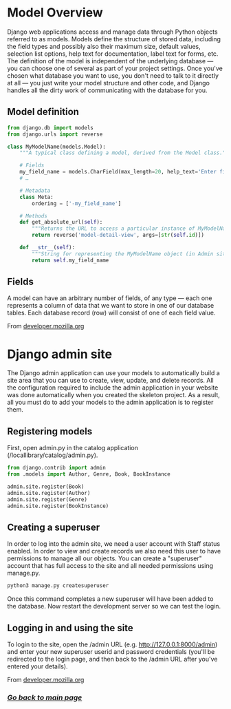 # Model Overview

Django web applications access and manage data through Python objects referred to as models. Models define the structure of stored data, including the field types and possibly also their maximum size, default values, selection list options, help text for documentation, label text for forms, etc. The definition of the model is independent of the underlying database — you can choose one of several as part of your project settings. Once you've chosen what database you want to use, you don't need to talk to it directly at all — you just write your model structure and other code, and Django handles all the dirty work of communicating with the database for you.

## Model definition

```python
from django.db import models
from django.urls import reverse

class MyModelName(models.Model):
    """A typical class defining a model, derived from the Model class."""

    # Fields
    my_field_name = models.CharField(max_length=20, help_text='Enter field documentation')
    # …

    # Metadata
    class Meta:
        ordering = ['-my_field_name']

    # Methods
    def get_absolute_url(self):
        """Returns the URL to access a particular instance of MyModelName."""
        return reverse('model-detail-view', args=[str(self.id)])

    def __str__(self):
        """String for representing the MyModelName object (in Admin site etc.)."""
        return self.my_field_name
```

## Fields

A model can have an arbitrary number of fields, of any type — each one represents a column of data that we want to store in one of our database tables. Each database record (row) will consist of one of each field value.

From [developer.mozilla.org](https://developer.mozilla.org/en-US/docs/Learn/Server-side/Django/Models) 

# Django admin site

The Django admin application can use your models to automatically build a site area that you can use to create, view, update, and delete records. All the configuration required to include the admin application in your website was done automatically when you created the skeleton project. As a result, all you must do to add your models to the admin application is to register them.

## Registering models

First, open admin.py in the catalog application (/locallibrary/catalog/admin.py).

```python
from django.contrib import admin
from .models import Author, Genre, Book, BookInstance

admin.site.register(Book)
admin.site.register(Author)
admin.site.register(Genre)
admin.site.register(BookInstance)
```

## Creating a superuser

In order to log into the admin site, we need a user account with Staff status enabled. In order to view and create records we also need this user to have permissions to manage all our objects. You can create a "superuser" account that has full access to the site and all needed permissions using manage.py.

```python
python3 manage.py createsuperuser
```

Once this command completes a new superuser will have been added to the database. Now restart the development server so we can test the login.

## Logging in and using the site

To login to the site, open the /admin URL (e.g. http://127.0.0.1:8000/admin) and enter your new superuser userid and password credentials (you'll be redirected to the login page, and then back to the /admin URL after you've entered your details).

From [developer.mozilla.org](https://developer.mozilla.org/en-US/docs/Learn/Server-side/Django/Admin_site)

### [_Go back to main page_](README.md)